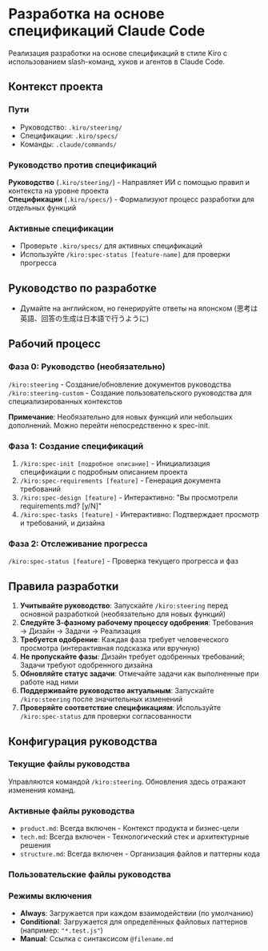 # Разработка на основе спецификаций Claude Code

Реализация разработки на основе спецификаций в стиле Kiro с использованием slash-команд, хуков и агентов в Claude Code.

## Контекст проекта

### Пути
- Руководство: `.kiro/steering/`
- Спецификации: `.kiro/specs/`
- Команды: `.claude/commands/`

### Руководство против спецификаций

**Руководство** (`.kiro/steering/`) - Направляет ИИ с помощью правил и контекста на уровне проекта  
**Спецификации** (`.kiro/specs/`) - Формализуют процесс разработки для отдельных функций

### Активные спецификации
- Проверьте `.kiro/specs/` для активных спецификаций
- Используйте `/kiro:spec-status [feature-name]` для проверки прогресса

## Руководство по разработке
- Думайте на английском, но генерируйте ответы на японском (思考は英語、回答の生成は日本語で行うように)

## Рабочий процесс

### Фаза 0: Руководство (необязательно)
`/kiro:steering` - Создание/обновление документов руководства
`/kiro:steering-custom` - Создание пользовательского руководства для специализированных контекстов

**Примечание**: Необязательно для новых функций или небольших дополнений. Можно перейти непосредственно к spec-init.

### Фаза 1: Создание спецификаций
1. `/kiro:spec-init [подробное описание]` - Инициализация спецификации с подробным описанием проекта
2. `/kiro:spec-requirements [feature]` - Генерация документа требований
3. `/kiro:spec-design [feature]` - Интерактивно: "Вы просмотрели requirements.md? [y/N]"
4. `/kiro:spec-tasks [feature]` - Интерактивно: Подтверждает просмотр и требований, и дизайна

### Фаза 2: Отслеживание прогресса
`/kiro:spec-status [feature]` - Проверка текущего прогресса и фаз

## Правила разработки
1. **Учитывайте руководство**: Запускайте `/kiro:steering` перед основной разработкой (необязательно для новых функций)
2. **Следуйте 3-фазному рабочему процессу одобрения**: Требования → Дизайн → Задачи → Реализация
3. **Требуется одобрение**: Каждая фаза требует человеческого просмотра (интерактивная подсказка или вручную)
4. **Не пропускайте фазы**: Дизайн требует одобренных требований; Задачи требуют одобренного дизайна
5. **Обновляйте статус задачи**: Отмечайте задачи как выполненные при работе над ними
6. **Поддерживайте руководство актуальным**: Запускайте `/kiro:steering` после значительных изменений
7. **Проверяйте соответствие спецификациям**: Используйте `/kiro:spec-status` для проверки согласованности

## Конфигурация руководства

### Текущие файлы руководства
Управляются командой `/kiro:steering`. Обновления здесь отражают изменения команд.

### Активные файлы руководства
- `product.md`: Всегда включен - Контекст продукта и бизнес-цели
- `tech.md`: Всегда включен - Технологический стек и архитектурные решения
- `structure.md`: Всегда включен - Организация файлов и паттерны кода

### Пользовательские файлы руководства
<!-- Добавлено командой /kiro:steering-custom -->
<!-- Формат: 
- `filename.md`: Режим - Паттерн(ы) - Описание
  Режим: Always|Conditional|Manual
  Паттерн: Файловые паттерны для условного режима
-->

### Режимы включения
- **Always**: Загружается при каждом взаимодействии (по умолчанию)
- **Conditional**: Загружается для определённых файловых паттернов (например: `"*.test.js"`)
- **Manual**: Ссылка с синтаксисом `@filename.md`